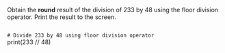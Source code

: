 Obtain the **round** result of the division of 233 by 48 using the floor division operator. Print the result to the screen.

<codeblock language="python" type="exercise" testMode="fixedInput">
<code>
# Divide 233 by 48 using floor division operator
</code>

<solution>
print(233 // 48)
</solution>
</codeblock>
